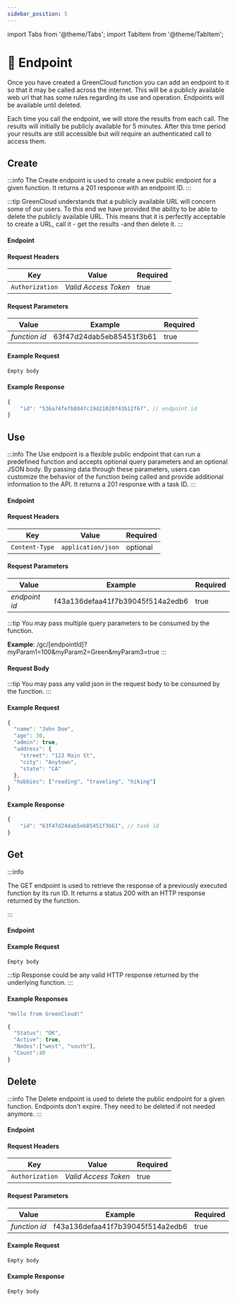 ```yaml
---
sidebar_position: 5
---
```


import Tabs from '@theme/Tabs';
import TabItem from '@theme/TabItem';

# 🔗️ Endpoint

Once you have created a GreenCloud function you can add an endpoint to it so that it may be called across the internet. This will be a publicly available web url that has some rules regarding its use and operation. Endpoints will be available until deleted.

Each time you call the endpoint, we will store the results from each call. The results will initially be publicly available for 5 minutes. After this time period your results are still accessible but will require an authenticated call to access them.

## Create

:::info
The Create endpoint is used to create a new public endpoint for a given function. It returns a 201 response with an endpoint ID.
:::

:::tip
GreenCloud understands that a publicly available URL will concern some of our users. To this end we have provided the ability to be able to delete the publicly available URL. This means that it is perfectly acceptable to create a URL, call it - get the results -and then delete it.
:::

#### Endpoint

<endpoint href='https://api.greencloud.dev/v1/function/[functionId]/endpoint' method='POST'/>

#### Request Headers

| Key             | Value                | Required |
| --------------- | -------------------- | -------- |
| `Authorization` | _Valid Access Token_ | true     |

#### Request Parameters

| Value         | Example                  | Required |
| ------------- | ------------------------ | -------- |
| _function id_ | 63f47d24dab5eb85451f3b61 | true     |

#### Example Request

```js
Empty body
```

#### Example Response

```js title="Status: 201 Created"
{
	"id": "536a74fefb8847c19d21020f43b12f67", // endpoint id
}
```

## Use

:::info
The Use endpoint is a flexible public endpoint that can run a predefined function and accepts optional query parameters and an optional JSON body. By passing data through these parameters, users can customize the behavior of the function being called and provide additional information to the API. It returns a 201 response with a task ID.
:::

#### Endpoint

<endpoint href='https://api.greencloud.dev/gc/[endpointId]?myParam=100' method='POST'/>

#### Request Headers

| Key            | Value              | Required |
| -------------- | ------------------ | -------- |
| `Content-Type` | `application/json` | optional |

#### Request Parameters

| Value         | Example                          | Required |
| ------------- | -------------------------------- | -------- |
| _endpoint id_ | f43a136defaa41f7b39045f514a2edb6 | true     |

:::tip
You may pass multiple query parameters to be consumed by the function.

**Example**: /gc/[endpointId]?myParam1=100&myParam2=Green&myParam3=true
:::

#### Request Body

:::tip
You may pass any valid json in the request body to be consumed by the function.
:::

#### Example Request

```js
{
  "name": "John Doe",
  "age": 30,
  "admin": true,
  "address": {
    "street": "123 Main St",
    "city": "Anytown",
    "state": "CA"
  },
  "hobbies": ["reading", "traveling", "hiking"]
}
```

#### Example Response

```js title="Status: 201 Created"
{
	"id": "63f47d24dab5eb85451f3b61", // task id
}
```

## Get

:::info

The GET endpoint is used to retrieve the response of a previously executed function by its run ID. It returns a status 200 with an HTTP response returned by the function.

:::

#### Endpoint

<endpoint href='https://api.greencloud.dev/gc/[runId]/result' method='GET'/>

#### Example Request

```js
Empty body
```

:::tip
Response could be any valid HTTP response returned by the underlying function.
:::

#### Example Responses

<Tabs>
<TabItem value="Text">

```js title="Status: 200 OK"
"Hello from GreenCloud!"
```

</TabItem>
<TabItem value="JSON">

```js title="Status: 200 OK"
{
  "Status": "OK",
  "Active": true,
  "Nodes":["west", "south"],
  "Count":40
}
```

</TabItem>
</Tabs>

## Delete

:::info
The Delete endpoint is used to delete the public endpoint for a given function. Endpoints don't expire. They need to be deleted if not needed anymore.
:::

#### Endpoint

<endpoint href='https://api.greencloud.dev/v1/function/[functionId]/endpoint' method='DELETE'/>

#### Request Headers

| Key             | Value                | Required |
| --------------- | -------------------- | -------- |
| `Authorization` | _Valid Access Token_ | true     |

#### Request Parameters

| Value         | Example                          | Required |
| ------------- | -------------------------------- | -------- |
| _function id_ | f43a136defaa41f7b39045f514a2edb6 | true     |

#### Example Request

```js
Empty body
```

#### Example Response

```js title="Status: 204 No Content"
Empty body
```
